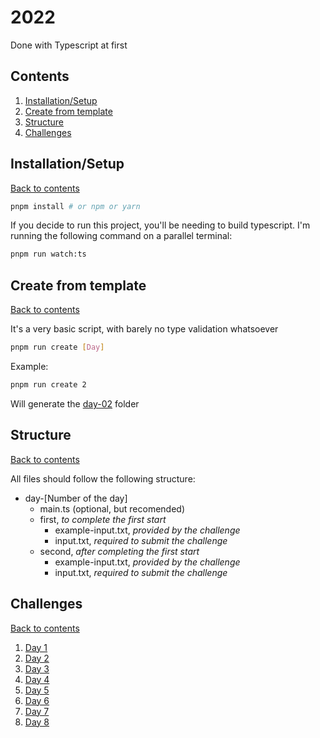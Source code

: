 # 2022

Done with Typescript at first

## Contents

1. [Installation/Setup](#installationsetup)
1. [Create from template](#create-from-template)
1. [Structure](#structure)
1. [Challenges](#challenges)

## Installation/Setup

[Back to contents](#contents)

```bash
pnpm install # or npm or yarn
```

If you decide to run this project, you'll be needing to build typescript.
I'm running the following command on a parallel terminal:

```bash
pnpm run watch:ts
```

## Create from template

[Back to contents](#contents)

It's a very basic script, with barely no type validation whatsoever

```bash
pnpm run create [Day]
```

Example:

```bash
pnpm run create 2
```

Will generate the [day-02](./day-02/) folder

## Structure

[Back to contents](#contents)

All files should follow the following structure:

- day-[Number of the day]
  - main.ts (optional, but recomended)
  - first, _to complete the first start_
    - example-input.txt, _provided by the challenge_
    - input.txt, _required to submit the challenge_
  - second, _after completing the first start_
    - example-input.txt, _provided by the challenge_
    - input.txt, _required to submit the challenge_

## Challenges

[Back to contents](#contents)

1. [Day 1](./day-01/)
1. [Day 2](./day-02/)
1. [Day 3](./day-03/)
1. [Day 4](./day-04/)
1. [Day 5](./day-05/)
1. [Day 6](./day-06/)
1. [Day 7](./day-07/)
1. [Day 8](./day-08/)
<!-- Next day -->
